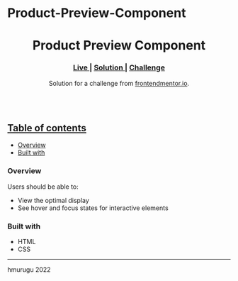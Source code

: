 # Product-Preview-Component
<h1 align="center">Product Preview Component</h1>

<div align="center">
  <h3>
    <a href="hmurugu.github.io/product-preview-component/" color="white">
      Live
    </a>
    <span> | </span>
    <a href="https://www.frontendmentor.io/challenges/product-preview-card-component-GO7UmttRfa/hub/product-preview-component-using-html-and-css-lcSZoJmGqu">
      Solution
    </a>
   <span> | </span>
    <a href="https://www.frontendmentor.io/challenges/product-preview-card-component-GO7UmttRfa">
      Challenge
    </a>
  </h3>
</div>
<div align="center">
   Solution for a challenge from  <a href="https://www.frontendmentor.io/" target="_blank">frontendmentor.io</a>.
</div>
<br>
<br>
<br>

<a href="images/screenshot.png">

## Table of contents

- [Overview](#overview)
- [Built with](#built-with)

### Overview

Users should be able to:

- View the optimal display
- See hover and focus states for interactive elements

### Built with

- HTML
- CSS

<hr>

<div>
<p align = "left"> hmurugu 2022 </p>
</div>
